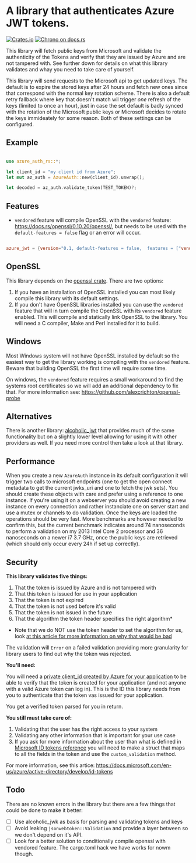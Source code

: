 

# A library that authenticates Azure JWT tokens.

[![Crates.io](https://img.shields.io/crates/v/azure_jwt.svg)](https://crates.io/crates/azure_jwt)
[![Chrono on docs.rs][docsrs-image]][docsrs]

[docsrs-image]: https://docs.rs/azure_jwt/badge.svg
[docsrs]: https://docs.rs/azure_jwt

This library will fetch public keys from Microsoft and validate the authenticity of the Tokens and verify that they
are issued by Azure and are not tampered with. See further down for details on what this library validates and
whay you need to take care of yourself.

This library will send requests to the Microsoft api to get updated keys. The default is to expire the stored keys after
24 hours and fetch new ones since that correspond with the normal key rotation scheme. There is also a default retry fallback 
where key that doesn't match wil trigger _one_ refresh of the keys (limited to once an hour), just in case the set default is 
badly synced with the rotation of the Microsoft public keys or Microsoft decides to rotate the keys immideately for some reason. 
Both of these settings can be configured.

## Example

```rust

use azure_auth_rs::*;

let client_id = "my client id from Azure";
let mut az_auth = AzureAuth::new(client_id).unwrap();

let decoded = az_auth.validate_token(TEST_TOKEN)?;

```

## Features
- `vendored` feature will compile OpenSSL with the `vendored` feature: https://docs.rs/openssl/0.10.20/openssl/, but needs to
be used with the `default-features = false` flag or an error will occur.

```toml

azure_jwt = {version="0.1, default-features = false,  features = ["vendored"]}

```

## OpenSSL

This library depends on the [openssl crate](https://docs.rs/openssl/0.10.20/openssl/).
There are two options:
1. If you have an installation of OpenSSL installed you can most likely compile this library with
its default settings.
2. If you don't have OpenSSL libraries installed you can use the `vendored` feature that will in turn
compile the OpenSSL with its `vendored` feature enabled. This will compile and statically link 
OpenSSL to the library. You will need a C compiler, Make and Perl installed for it to build.


## Windows
Most Windows system will not have OpenSSL installed by default so the easiest way to get the library working is compiling with
the `vendored` feature. Beware that building OpenSSL the first time will require some time.

On windows, the `vendored` feature requires a small workaround to find the systems root certificates
so we will add an additional dependency to fix that. For more information see: https://github.com/alexcrichton/openssl-probe 

## Alternatives

There is another library: [alcoholic_jwt](https://github.com/tazjin/alcoholic_jwt]) that provides
much of the same functionality but on a slightly lower level allowing for using it with other providers
as well. If you need more control then take a look at that library.

## Performance

When you create a new `AzureAuth` instance in its default configuration it will trigger two calls
to microsoft endpoints (one to get the open connect metadata to get the current jwks_uri and one to 
fetch the jwk sets). You should create these objects with care and prefer using a reference to one
instance. If you're using it on a webserver you should avoid creating a new instance on every connection
and rather instanciate one on server start and use a mutex or channels to do validation. Once the keys 
are loaded the operations should be very fast. More benchmarks are however needed to confirm this, but 
the current benchmark indicates around 74 nanoseconds to perform a validation on my 2013 Intel Core 2 
processor and 36 nanoseconds on a newer i7 3.7 GHz, once the public keys are retrieved (which should only occur every 24h 
if set up correctly).

## Security

**This library validates five things:**
1. That the token is issued by Azure and is not tampered with
2. That this token is issued for use in your application
3. That the token is not expired
4. That the token is not used before it's valid
5. That the token is not issued in the future
6. That the algorithm the token header specifies the right algorithm*

* Note that we do NOT use the token header to set the algorithm for us, look [at this article for more information on why that would be bad](https://auth0.com/blog/critical-vulnerabilities-in-json-web-token-libraries/)

The validation will `Error` on a failed validation providing more granularity for library users to find out why the token
was rejected.

**You'll need:**

You will need a [private client_id created by Azure for your application][link2] to be able to verify that
the token is created for your application (and not anyone with a valid Azure token can log in). This is the ID this library
needs from you to authenticate that the token vas issued for your application.

You get a verified token parsed for you in return.

**You still must take care of:**

1. Validating that the user has the right access to your system 
2. Validating any other information that is important for your use case
3. If you ask for more information about the user than what is defined in [Microsoft ID tokens reference][link1] you will need
to make a struct that maps to all the fields in the token and use the `custom_validation` method.

For more information, see this artice: https://docs.microsoft.com/en-us/azure/active-directory/develop/id-tokens

## Todo
There are no known errors in the library but there are a few things that could be done to make it better:

- [ ] Use alcoholic_jwk as basis for parsing and validating tokens and keys
- [ ] Avoid leaking `jsonwebtoken::Validation` and provide a layer between so we don't depend on it's API.
- [ ] Look for a better solution to conditionally compile openssl with vendored feature. The cargo.toml hack we have works for nowm though.

[link1]: https://docs.microsoft.com/en-us/azure/active-directory/develop/id-tokens
[link2]: https://docs.microsoft.com/en-us/azure/active-directory/develop/howto-create-service-principal-portal